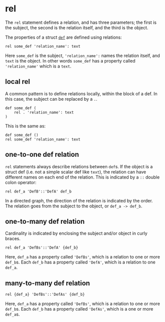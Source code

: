 # rel

The `rel` statement defines a relation, and has three parameters; the first is the subject, the second is the relation itself, and the third is the object.

The properties of a struct [`def`](def.md) are defined using relations:

```ontol
rel some_def 'relation_name': text
```

Here `some_def` is the subject, `'relation_name':` names the relation itself, and `text` is the object. In other words `some_def` has a property called `'relation_name'` which is a `text`.

## local rel

A common pattern is to define relations locally, within the block of a def. In this case, the subject can be replaced by a `.`.

```ontol
def some_def (
    rel . 'relation_name': text
)
```

This is the same as:

```ontol
def some_def ()
rel some_def 'relation_name': text
```

## one-to-one def relation

`rel` statements always describe relations between `def`s. If the object is a struct def (i.e. not a simple scalar def like `text`), the relation can have different names on each end of the relation. This is indicated by a `::` double colon operator:

```ontol
rel def_a 'DefB'::'DefA' def_b
```

In a directed graph, the direction of the relation is indicated by the order. The relation goes from the subject to the object, or `def_a -> def_b`.

## one-to-many def relation

Cardinality is indicated by enclosing the subject and/or object in curly braces.

```ontol
rel def_a 'DefBs'::'DefA' {def_b}
```

Here, `def_a` has a property called `'DefBs'`, which is a relation to one or more `def_b`s. Each `def_b` has a property called `'DefA'`, which is a relation to one `def_a`.

## many-to-many def relation

```ontol
rel {def_a} 'DefBs'::'DefAs' {def_b}
```

Here, `def_a` has a property called `'DefBs'`, which is a relation to one or more `def_b`s. Each `def_b` has a property called `'DefAs'`, which is a one or more `def_a`s.
